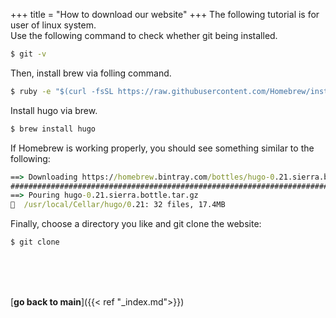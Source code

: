 +++
title = "How to download our website"
+++
The following tutorial is for user of linux system.   
Use the following command to check whether git being installed.  

```cmd
$ git -v
```
Then, install brew via folling command.  
```cmd
$ ruby -e "$(curl -fsSL https://raw.githubusercontent.com/Homebrew/install/master/install)"
```
Install hugo via brew.  
```cmd
$ brew install hugo
```
If Homebrew is working properly, you should see something similar to the following:  
```cmd
==> Downloading https://homebrew.bintray.com/bottles/hugo-0.21.sierra.bottle.tar.gz
######################################################################### 100.0%
==> Pouring hugo-0.21.sierra.bottle.tar.gz
🍺  /usr/local/Cellar/hugo/0.21: 32 files, 17.4MB
```
Finally, choose a directory you like and git clone the website:  
```cmd
$ git clone
```
&nbsp;  
&nbsp;  
&nbsp;  

[**go back to main**]({{< ref "_index.md">}})



